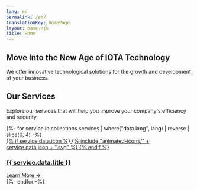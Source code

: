 ```yaml
---
lang: en
permalink: /en/
translationKey: homePage
layout: base.njk
title: Home
---
```


<section class="hero-section">
  <div class="container" data-aos="fade-up">
    <h1>Move Into the New Age of IOTA Technology</h1>
    <p class="section-title-p">We offer innovative technological solutions for the growth and development of your business.</p>
  </div>
</section>

<section id="home-services" class="services-page-section">
    <div class="container">
        <div class="section-title" data-aos="fade-up">
            <h2>Our Services</h2>
            <p>Explore our services that will help you improve your company's efficiency and security.</p>
        </div>
        <div class="services-grid" data-aos="fade-up" data-aos-delay="200">
            {%- for service in collections.services | where("data.lang", lang) | reverse | slice(0, 4) -%}
                <a href="{{ service.url }}" class="service-card glass-panel">
                    <div class="card-header">
                        <div class="card-icon">
                        {% if service.data.icon %}
                            {% include "animated-icons/" + service.data.icon + ".svg" %}
                        {% endif %}
                        </div>
                        <h3 class="card-title">{{ service.data.title }}</h3>
                    </div>
                    <div class="card-link">
                        Learn More →
                    </div>
                </a>
            {%- endfor -%}
        </div>
    </div>
</section>